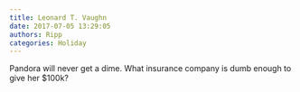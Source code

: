 ```yaml
---
title: Leonard T. Vaughn
date: 2017-07-05 13:29:05
authors: Ripp
categories: Holiday
---
```


 Pandora will never get a dime. What insurance company is dumb enough to give her $100k?